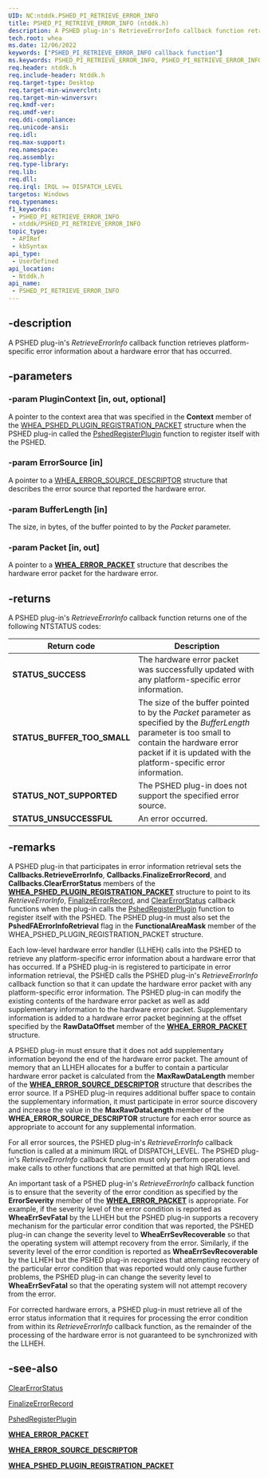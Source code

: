 ```yaml
---
UID: NC:ntddk.PSHED_PI_RETRIEVE_ERROR_INFO
title: PSHED_PI_RETRIEVE_ERROR_INFO (ntddk.h)
description: A PSHED plug-in's RetrieveErrorInfo callback function retrieves platform-specific error information about a hardware error that has occurred.
tech.root: whea
ms.date: 12/06/2022
keywords: ["PSHED_PI_RETRIEVE_ERROR_INFO callback function"]
ms.keywords: PSHED_PI_RETRIEVE_ERROR_INFO, PSHED_PI_RETRIEVE_ERROR_INFO callback, RetrieveErrorInfo, RetrieveErrorInfo callback function [WHEA Drivers and Applications], ntddk/RetrieveErrorInfo, whea.retrieveerrorinfo, whearef_f231db3f-6108-4229-895f-7e0281b5b3b8.xml
req.header: ntddk.h
req.include-header: Ntddk.h
req.target-type: Desktop
req.target-min-winverclnt:
req.target-min-winversvr: 
req.kmdf-ver: 
req.umdf-ver: 
req.ddi-compliance: 
req.unicode-ansi: 
req.idl: 
req.max-support: 
req.namespace: 
req.assembly: 
req.type-library: 
req.lib: 
req.dll: 
req.irql: IRQL >= DISPATCH_LEVEL
targetos: Windows
req.typenames: 
f1_keywords:
 - PSHED_PI_RETRIEVE_ERROR_INFO
 - ntddk/PSHED_PI_RETRIEVE_ERROR_INFO
topic_type:
 - APIRef
 - kbSyntax
api_type:
 - UserDefined
api_location:
 - Ntddk.h
api_name:
 - PSHED_PI_RETRIEVE_ERROR_INFO
---
```


## -description

A PSHED plug-in's *RetrieveErrorInfo* callback function retrieves platform-specific error information about a hardware error that has occurred.

## -parameters

### -param PluginContext [in, out, optional]

A pointer to the context area that was specified in the **Context** member of the [WHEA_PSHED_PLUGIN_REGISTRATION_PACKET](/windows-hardware/drivers/ddi/ntddk/ns-ntddk-_whea_pshed_plugin_registration_packet) structure when the PSHED plug-in called the [PshedRegisterPlugin](./nf-ntddk-pshedregisterplugin.md) function to register itself with the PSHED.

### -param ErrorSource [in]

A pointer to a [WHEA_ERROR_SOURCE_DESCRIPTOR](./ns-ntddk-_whea_error_source_descriptor.md) structure that describes the error source that reported the hardware error.

### -param BufferLength [in]

The size, in bytes, of the buffer pointed to by the *Packet* parameter.

### -param Packet [in, out]

A pointer to a [**WHEA_ERROR_PACKET**](./ns-ntddk-_whea_error_packet_v2.md) structure that describes the hardware error packet for the hardware error.

## -returns

A PSHED plug-in's *RetrieveErrorInfo* callback function returns one of the following NTSTATUS codes:

| Return code | Description |
|---|---|
| **STATUS_SUCCESS** | The hardware error packet was successfully updated with any platform-specific error information. |
| **STATUS_BUFFER_TOO_SMALL** | The size of the buffer pointed to by the *Packet* parameter as specified by the *BufferLength* parameter is too small to contain the hardware error packet if it is updated with the platform-specific error information. |
| **STATUS_NOT_SUPPORTED** | The PSHED plug-in does not support the specified error source. |
| **STATUS_UNSUCCESSFUL** | An error occurred. |

## -remarks

A PSHED plug-in that participates in error information retrieval sets the **Callbacks.RetrieveErrorInfo**, **Callbacks.FinalizeErrorRecord**, and **Callbacks.ClearErrorStatus** members of the [**WHEA_PSHED_PLUGIN_REGISTRATION_PACKET**](/windows-hardware/drivers/ddi/ntddk/ns-ntddk-_whea_pshed_plugin_registration_packet) structure to point to its *RetrieveErrorInfo*, [FinalizeErrorRecord](./nc-ntddk-pshed_pi_finalize_error_record.md), and [ClearErrorStatus](./nc-ntddk-pshed_pi_clear_error_status.md) callback functions when the plug-in calls the [PshedRegisterPlugin](./nf-ntddk-pshedregisterplugin.md) function to register itself with the PSHED. The PSHED plug-in must also set the **PshedFAErrorInfoRetrieval** flag in the **FunctionalAreaMask** member of the WHEA_PSHED_PLUGIN_REGISTRATION_PACKET structure.

Each low-level hardware error handler (LLHEH) calls into the PSHED to retrieve any platform-specific error information about a hardware error that has occurred. If a PSHED plug-in is registered to participate in error information retrieval, the PSHED calls the PSHED plug-in's *RetrieveErrorInfo* callback function so that it can update the hardware error packet with any platform-specific error information. The PSHED plug-in can modify the existing contents of the hardware error packet as well as add supplementary information to the hardware error packet. Supplementary information is added to a hardware error packet beginning at the offset specified by the **RawDataOffset** member of the [**WHEA_ERROR_PACKET**](./ns-ntddk-_whea_error_packet_v2.md) structure.

A PSHED plug-in must ensure that it does not add supplementary information beyond the end of the hardware error packet. The amount of memory that an LLHEH allocates for a buffer to contain a particular hardware error packet is calculated from the **MaxRawDataLength** member of the [**WHEA_ERROR_SOURCE_DESCRIPTOR**](./ns-ntddk-_whea_error_source_descriptor.md) structure that describes the error source. If a PSHED plug-in requires additional buffer space to contain the supplementary information, it must participate in error source discovery and increase the value in the **MaxRawDataLength** member of the **WHEA_ERROR_SOURCE_DESCRIPTOR** structure for each error source as appropriate to account for any supplemental information.

For all error sources, the PSHED plug-in's *RetrieveErrorInfo* callback function is called at a minimum IRQL of DISPATCH_LEVEL. The PSHED plug-in's *RetrieveErrorInfo* callback function must only perform operations and make calls to other functions that are permitted at that high IRQL level.

An important task of a PSHED plug-in's *RetrieveErrorInfo* callback function is to ensure that the severity of the error condition as specified by the **ErrorSeverity** member of the [**WHEA_ERROR_PACKET**](./ns-ntddk-_whea_error_packet_v2.md) is appropriate. For example, if the severity level of the error condition is reported as **WheaErrSevFatal** by the LLHEH but the PSHED plug-in supports a recovery mechanism for the particular error condition that was reported, the PSHED plug-in can change the severity level to **WheaErrSevRecoverable** so that the operating system will attempt recovery from the error. Similarly, if the severity level of the error condition is reported as **WheaErrSevRecoverable** by the LLHEH but the PSHED plug-in recognizes that attempting recovery of the particular error condition that was reported would only cause further problems, the PSHED plug-in can change the severity level to **WheaErrSevFatal** so that the operating system will not attempt recovery from the error.

For corrected hardware errors, a PSHED plug-in must retrieve all of the error status information that it requires for processing the error condition from within its *RetrieveErrorInfo* callback function, as the remainder of the processing of the hardware error is not guaranteed to be synchronized with the LLHEH.

## -see-also

[ClearErrorStatus](./nc-ntddk-pshed_pi_clear_error_status.md)

[FinalizeErrorRecord](./nc-ntddk-pshed_pi_finalize_error_record.md)

[PshedRegisterPlugin](./nf-ntddk-pshedregisterplugin.md)

[**WHEA_ERROR_PACKET**](./ns-ntddk-_whea_error_packet_v2.md)

[**WHEA_ERROR_SOURCE_DESCRIPTOR**](./ns-ntddk-_whea_error_source_descriptor.md)

[**WHEA_PSHED_PLUGIN_REGISTRATION_PACKET**](/windows-hardware/drivers/ddi/ntddk/ns-ntddk-_whea_pshed_plugin_registration_packet)